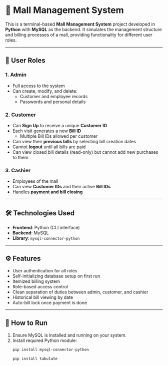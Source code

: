 # 🏬 Mall Management System

This is a terminal-based **Mall Management System** project developed in **Python** with **MySQL** as the backend. It simulates the management structure and billing processes of a mall, providing functionality for different user roles.

---

## 👤 User Roles

### 1. **Admin**
- Full access to the system
- Can create, modify, and delete:
  - Customer and employee records
  - Passwords and personal details

### 2. **Customer**
- Can **Sign Up** to receive a unique **Customer ID**
- Each visit generates a new **Bill ID**
  - Multiple Bill IDs allowed per customer
- Can view their **previous bills** by selecting bill creation dates
- Cannot **logout** until all bills are paid
- Can view closed bill details (read-only) but cannot add new purchases to them

### 3. **Cashier**
- Employees of the mall
- Can view **Customer IDs** and their active **Bill IDs**
- Handles **payment and bill closing**

---

## 🛠 Technologies Used
- **Frontend**: Python (CLI interface)
- **Backend**: MySQL
- **Library**: `mysql-connector-python`

---

## ⚙️ Features
- User authentication for all roles
- Self-initializing database setup on first run
- Itemized billing system
- Role-based access control
- Clean separation of duties between admin, customer, and cashier
- Historical bill viewing by date
- Auto-bill lock once payment is done

---

## 🚀 How to Run

1. Ensure MySQL is installed and running on your system.
2. Install required Python module:
   ```bash
   pip install mysql-connector-python
   ```
   ```bash
   pip install tabulate
